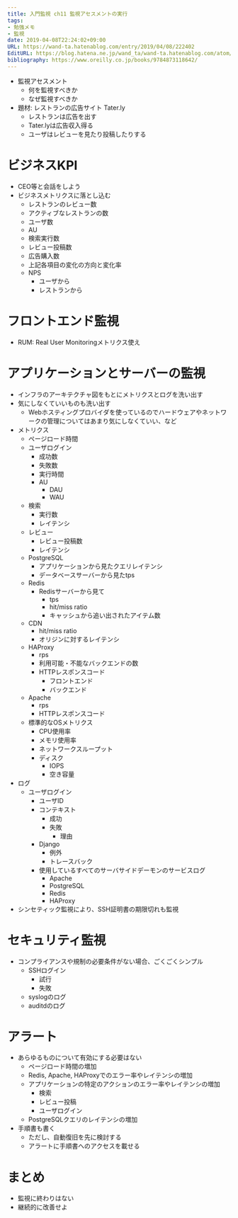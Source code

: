 ```yaml
---
title: 入門監視 ch11 監視アセスメントの実行
tags:
- 勉強メモ
- 監視
date: 2019-04-08T22:24:02+09:00
URL: https://wand-ta.hatenablog.com/entry/2019/04/08/222402
EditURL: https://blog.hatena.ne.jp/wand_ta/wand-ta.hatenablog.com/atom/entry/17680117127011668331
bibliography: https://www.oreilly.co.jp/books/9784873118642/
---
```




- 監視アセスメント
    - 何を監視すべきか
    - なぜ監視すべきか
- 題材: レストランの広告サイト Tater.ly
    - レストランは広告を出す
    - Tater.lyは広告収入得る
    - ユーザはレビューを見たり投稿したりする

# ビジネスKPI

- CEO等と会話をしよう
- ビジネスメトリクスに落とし込む
    - レストランのレビュー数
    - アクティブなレストランの数
    - ユーザ数
    - AU
    - 検索実行数
    - レビュー投稿数
    - 広告購入数
    - 上記各項目の変化の方向と変化率
    - NPS
        - ユーザから
        - レストランから

# フロントエンド監視

- RUM: Real User Monitoringメトリクス使え


# アプリケーションとサーバーの監視

- インフラのアーキテクチャ図をもとにメトリクスとログを洗い出す
- 気にしなくていいものも洗い出す
    - Webホスティングプロバイダを使っているのでハードウェアやネットワークの管理についてはあまり気にしなくていい、など
- メトリクス
    - ページロード時間
    - ユーザログイン
        - 成功数
        - 失敗数
        - 実行時間
        - AU
            - DAU
            - WAU
    - 検索
        - 実行数
        - レイテンシ
    - レビュー
        - レビュー投稿数
        - レイテンシ
    - PostgreSQL
        - アプリケーションから見たクエリレイテンシ
        - データベースサーバーから見たtps
    - Redis
        - Redisサーバーから見て
            - tps
            - hit/miss ratio
            - キャッシュから追い出されたアイテム数
    - CDN
        - hit/miss ratio
        - オリジンに対するレイテンシ
    - HAProxy
        - rps
        - 利用可能・不能なバックエンドの数
        - HTTPレスポンスコード
            - フロントエンド
            - バックエンド
    - Apache
        - rps
        - HTTPレスポンスコード
    - 標準的なOSメトリクス
        - CPU使用率
        - メモリ使用率
        - ネットワークスループット
        - ディスク
            - IOPS
            - 空き容量
- ログ
    - ユーザログイン
        - ユーザID
        - コンテキスト
            - 成功
            - 失敗
                - 理由
        - Django
            - 例外
            - トレースバック
        - 使用しているすべてのサーバサイドデーモンのサービスログ
            - Apache
            - PostgreSQL
            - Redis
            - HAProxy
- シンセティック監視により、SSH証明書の期限切れも監視
    

# セキュリティ監視

- コンプライアンスや規制の必要条件がない場合、ごくごくシンプル
    - SSHログイン
        - 試行
        - 失敗
    - syslogのログ
    - auditdのログ

# アラート

- あらゆるものについて有効にする必要はない
    - ページロード時間の増加
    - Redis, Apache, HAProxyでのエラー率やレイテンシの増加
    - アプリケーションの特定のアクションのエラー率やレイテンシの増加
        - 検索
        - レビュー投稿
        - ユーザログイン
    - PostgreSQLクエリのレイテンシの増加
- 手順書も書く
    - ただし、自動復旧を先に検討する
    - アラートに手順書へのアクセスを載せる
    
# まとめ

- 監視に終わりはない
- 継続的に改善せよ
